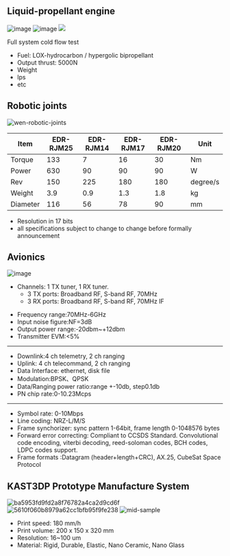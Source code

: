 ## Liquid-propellant engine
![image](https://user-images.githubusercontent.com/1320252/48677733-3cb5fb00-ebb4-11e8-9012-4dcf61fce4cf.png)
![image](https://user-images.githubusercontent.com/1320252/48507512-19730f00-e887-11e8-8df0-ec27919e4a69.png)
![](https://user-images.githubusercontent.com/43948737/48675053-b5a25c00-eb8e-11e8-8b3c-ca98f7eec7b4.jpg)

Full system cold flow test
* Fuel: LOX-hydrocarbon / hypergolic bipropellant
* Output thrust: 5000N
* Weight
* lps
* etc

## Robotic joints
![wen-robotic-joints](https://user-images.githubusercontent.com/1320252/48677950-61f83880-ebb7-11e8-844b-f67aaa38344c.png)

| Item      | EDR-RJM25 | EDR-RJM14 | EDR-RJM17 | EDR-RJM20 | Unit   |
| ----------- | ----------- | ----------- | ----------- | ----------- | ----------- |
| Torque    | 133       | 7         | 16        | 30        | Nm     |
| Power     | 630       | 90        | 90        | 90        | W      |
| Rev       | 150       | 225       | 180       | 180       | degree/s |
| Weight    | 3.9       | 0.9       | 1.3       | 1.8       | kg     |
| Diameter  | 116       | 56        | 78        | 90        | mm     |    

* Resolution in 17 bits
* all specifications subject to change to change before formally announcement

## Avionics

![image](https://user-images.githubusercontent.com/1320252/48677744-59eac980-ebb4-11e8-99d0-d1ef30716e13.png)

* Channels: 1 TX tuner,  1 RX tuner. 
  * 3 TX ports: Broadband RF,  S-band RF,  70MHz
  * 3 RX ports: Broadband RF,  S-band RF,  70MHz IF

- Frequency range:70MHz-6GHz
- Input noise figure:NF=3dB
- Output power range:-20dbm~+12dbm 
- Transmitter EVM:<5%
--- 
- Downlink:4 ch telemetry, 2 ch ranging
- Uplink: 4 ch telecommand,  2 ch ranging
- Data Interface: ethernet,  disk file
- Modulation:BPSK、QPSK
- Data/Ranging power ratio:range +-10db, step0.1db
- PN chip rate:0-10.23Mcps

---
- Symbol rate: 0-10Mbps
- Line coding: NRZ-L/M/S 
- Frame synchorizer: sync pattern 1-64bit,  frame length 0-1048576 bytes
- Forward error correcting: Compliant to CCSDS Standard. Convolutional code encoding,  viterbi decoding,  reed-soloman codes,  BCH codes,  LDPC codes support.
- Frame formats :Datagram (header+length+CRC), AX.25, CubeSat Space Protocol


## KAST3DP Prototype Manufacture System

![ba5953fd9fd2a8f76782a4ca2d9cd6f](https://user-images.githubusercontent.com/1320252/48678379-75a69d80-ebbd-11e8-8691-72637816a7f0.jpg)
![5610f060b8979a62cc1bfb95f9fe238](https://user-images.githubusercontent.com/1320252/48678382-7c351500-ebbd-11e8-9355-87cef7656dcc.jpg)
![mid-sample](https://user-images.githubusercontent.com/1320252/48678449-8277c100-ebbe-11e8-8b36-e8329472c2cb.jpg)

* Print speed: 180 mm/h
* Print volume: 200 x 150 x 320 mm
* Resolution: 16~100 um
* Material: Rigid, Durable, Elastic, Nano Ceramic, Nano Glass